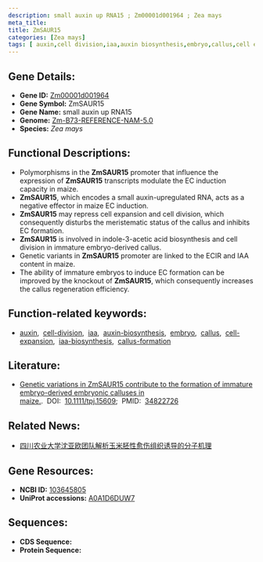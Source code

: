 ```yaml
---
description: small auxin up RNA15 ; Zm00001d001964 ; Zea mays
meta_title:
title: ZmSAUR15
categories: [Zea mays]
tags: [ auxin,cell division,iaa,auxin biosynthesis,embryo,callus,cell expansion,iaa biosynthesis,callus formation ]
---
```


## Gene Details:
- **Gene ID:**	[Zm00001d001964](https://www.maizegdb.org/gene_center/gene/Zm00001d001964)
- **Gene Symbol:** ZmSAUR15
- **Gene Name:** small auxin up RNA15
- **Genome:** [Zm-B73-REFERENCE-NAM-5.0](https://www.maizegdb.org/genome/assembly/Zm-B73-REFERENCE-NAM-5.0)
- **Species:** *Zea mays*

## Functional Descriptions:
   - Polymorphisms in the **ZmSAUR15** promoter that influence the expression of **ZmSAUR15** transcripts modulate the EC induction capacity in maize.
   - **ZmSAUR15**, which encodes a small auxin-upregulated RNA, acts as a negative effector in maize EC induction.
   - **ZmSAUR15** may repress cell expansion and cell division, which consequently disturbs the meristematic status of the callus and inhibits EC formation.
   - **ZmSAUR15** is involved in indole-3-acetic acid biosynthesis and cell division in immature embryo-derived callus.
   - Genetic variants in **ZmSAUR15** promoter are linked to the ECIR and IAA content in maize.
   - The ability of immature embryos to induce EC formation can be improved by the knockout of **ZmSAUR15**, which consequently increases the callus regeneration efficiency.

## Function-related keywords:
- [auxin](/tags/auxin/),&nbsp;&nbsp;[cell-division](/tags/cell-division/),&nbsp;&nbsp;[iaa](/tags/iaa/),&nbsp;&nbsp;[auxin-biosynthesis](/tags/auxin-biosynthesis/),&nbsp;&nbsp;[embryo](/tags/embryo/),&nbsp;&nbsp;[callus](/tags/callus/),&nbsp;&nbsp;[cell-expansion](/tags/cell-expansion/),&nbsp;&nbsp;[iaa-biosynthesis](/tags/iaa-biosynthesis/),&nbsp;&nbsp;[callus-formation](/tags/callus-formation/)

## Literature:
   - [Genetic variations in ZmSAUR15 contribute to the formation of immature embryo-derived embryonic calluses in maize.]( https://onlinelibrary.wiley.com/doi/10.1111/tpj.15609).&nbsp;&nbsp;DOI:&nbsp;&nbsp;[10.1111/tpj.15609](https://onlinelibrary.wiley.com/doi/10.1111/tpj.15609);&nbsp;&nbsp;PMID:&nbsp;&nbsp;[34822726](https://pubmed.ncbi.nlm.nih.gov/34822726/)

## Related News:
   - [四川农业大学沈亚欧团队解析玉米胚性愈伤组织诱导的分子机理](https://mp.weixin.qq.com/s?__biz=MzIyOTY2NDYyNQ==&mid=2247528095&idx=1&sn=550a7834c981c9d6c046ad85a2620f3e&chksm=e8bd1c81dfca9597d66c219ad5c707682be9e67df6a02cf2ed6e6b9c15740437e3f2f5dd62f0&scene=27#wechat_redirect)

## Gene Resources:
- **NCBI ID:** [103645805](https://www.ncbi.nlm.nih.gov/gene/?term=103645805)
- **UniProt accessions:** [A0A1D6DUW7](https://www.uniprot.org/uniprotkb/A0A1D6DUW7/entry)



## Sequences:
- **CDS Sequence:**
- **Protein Sequence:**
